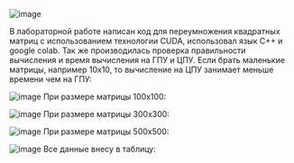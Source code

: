 ![image](https://github.com/sat4h/labs/assets/146749026/400cf2e5-95e1-4939-8e61-a11351fac013)


В лабораторной работе написан код для переумножения квадратных матриц с использованием технологии CUDA, использовал язык С++ и google colab. Так же производилась проверка правильности вычисления и время вычисления на ГПУ и ЦПУ.
Если брать маленькие матрицы, например 10х10, то вычисление на ЦПУ занимает меньше времени чем на ГПУ:

![image](https://github.com/sat4h/labs/assets/146749026/5a2c0dc3-8b78-471c-8626-d7cb6a2711ed)
При размере матрицы 100х100:

![image](https://github.com/sat4h/labs/assets/146749026/44e0386f-331d-4db6-8522-f943373478a0)
При размере матрицы 300х300:

![image](https://github.com/sat4h/labs/assets/146749026/21735a33-da22-40cc-9582-ea9ae16aa50c)
При размере матрицы 500х500:

![image](https://github.com/sat4h/labs/assets/146749026/174aa5fe-b3c7-4f11-a051-57740ff07f25)
Все данные внесу в таблицу:
